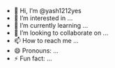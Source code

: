 - 👋 Hi, I’m @yash1212yes
- 👀 I’m interested in ...
- 🌱 I’m currently learning ...
- 💞️ I’m looking to collaborate on ...
- 📫 How to reach me ...
- 😄 Pronouns: ...
- ⚡ Fun fact: ...

<!---
yash1212yes/yash1212yes is a ✨ special ✨ repository because its `README.md` (this file) appears on your GitHub profile.
You can click the Preview link to take a look at your changes.
--->
